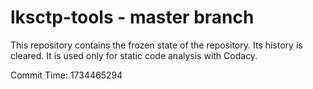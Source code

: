 # lksctp-tools - master branch

This repository contains the frozen state of the repository.
Its history is cleared. It is used only for static code
analysis with Codacy.

Commit Time: 1734465294